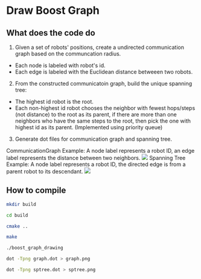 Draw Boost Graph
============
## What does the code do

1) Given a set of robots' positions, create a undirected communication graph based on the communcation radius.

 - Each node is labeled with robot's id.
 - Each edge is labeled with the Euclidean distance betweeen two robots.

2) From the constructed communicatoin graph, build the unique spanning tree:

 - The highest id robot is the root.
 - Each non-highest id robot chooses the neighbor with fewest hops/steps (not distance) to the root as its parent,
   if there are more than one neighbors who have the same steps to the root, then pick the one with highest id as its parent.
    (Implemented using priority queue)

3) Generate dot files for communication graph and spanning tree.

CommunicationGraph Example: A node label represents a robot ID, an edge label represents the distance between two neighbors.
![](http://i.imgur.com/KYkO2h1.png)
Spanning Tree Example: A node label represents a robot ID, the directed edge is from a parent robot to its descendant.
![](http://i.imgur.com/eM05HmX.png)

## How to compile

```bash
mkdir build

cd build

cmake ..

make

./boost_graph_drawing

dot -Tpng graph.dot > graph.png

dot -Tpng sptree.dot > sptree.png

```